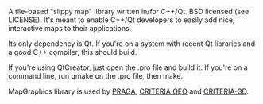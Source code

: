 A tile-based "slippy map" library written in/for C++/Qt. BSD licensed (see LICENSE). 
It's meant to enable C++/Qt developers to easily add nice, interactive maps to their applications.

Its only dependency is Qt. If you're on a system with recent Qt libraries and a good C++ compiler, this should build.

If you're using QtCreator, just open the .pro file and build it. If you're on a command line, run qmake on the .pro file, then make.

MapGraphics library is used by [PRAGA](https://github.com/ARPA-SIMC/PRAGA), [CRITERIA GEO](https://github.com/ARPA-SIMC/CRITERIA1D) 
and [CRITERIA-3D](https://github.com/ARPA-SIMC/CRITERIA3D).
